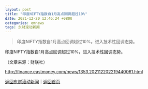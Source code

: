 ```yaml
---
layout: post
title: "印度NIFTY指数自1月高点回调超过10%"
date: 2021-12-20 12:46:24 +0800
categories: emnews
tags: 东财滚动新闻
---
```

> 印度NIFTY指数自1月高点回调超过10%，进入技术性回调态势。

<p>印度NIFTY指数自1月高点回调超过10%，进入技术性回调态势。</p><p class="em_media">（文章来源：财联社）</p>

<http://finance.eastmoney.com/news/1353,202112202219440061.html>

[返回东财滚动新闻](//finews.withounder.com/emnews/)｜[返回首页](//finews.withounder.com/)